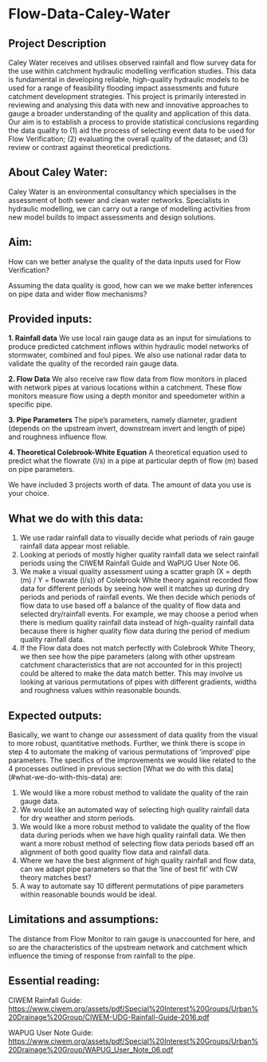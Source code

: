 # Flow-Data-Caley-Water

## Project Description
Caley Water receives and utilises observed rainfall and flow survey data for the use within catchment hydraulic modelling verification studies. This data is fundamental in developing reliable, high-quality hydraulic models to be used for a range of feasibility flooding impact assessments and future catchment development strategies. This project is primarily interested in reviewing and analysing this data with new and innovative approaches to gauge a broader understanding of the quality and application of this data. Our aim is to establish a process to provide statistical conclusions regarding the data quality to (1) aid the process of selecting event data to be used for Flow Verification; (2) evaluating the overall quality of the dataset; and (3) review or contrast against theoretical predictions.

## About Caley Water:
Caley Water is an environmental consultancy which specialises in the assessment of both sewer and clean water networks. Specialists in hydraulic modelling, we can carry out a range of modelling activities from new model builds to impact assessments and design solutions. 

## Aim:
How can we better analyse the quality of the data inputs used for Flow Verification?

Assuming the data quality is good, how can we we make better inferences on pipe data and wider flow mechanisms?

## Provided inputs:
**1. Rainfall data**
    We use local rain gauge data as an input for simulations to produce predicted catchment inflows within hydraulic model networks of stormwater, combined and foul pipes. We also use national radar data to validate the quality of the recorded rain gauge data.

**2. Flow Data**
    We also receive raw flow data from flow monitors in placed with network pipes at various locations within a catchment. These flow monitors measure flow using a depth monitor and speedometer within a specific pipe. 

**3. Pipe Parameters**
The pipe’s parameters, namely diameter, gradient (depends on the upstream invert, downstream invert and length of pipe) and roughness influence flow.

**4. Theoretical Colebrook-White Equation**
A theoretical equation used to predict what the flowrate (l/s) in a pipe at particular depth of flow (m) based on pipe parameters.

We have included 3 projects worth of data.  The amount of data you use is your choice.

## What we do with this data:
1. We use radar rainfall data to visually decide what periods of rain gauge rainfall data appear most reliable.
2. Looking at periods of mostly higher quality rainfall data we select rainfall periods using the CIWEM Rainfall Guide and WaPUG User Note 06.
3. We make a visual quality assessment using a scatter graph (X = depth (m) / Y = flowrate (l/s)) of Colebrook White theory against recorded flow data for different periods by seeing how well it matches up during dry periods and periods of rainfall events. We then decide which periods of flow data to use based off a balance of the quality of flow data and selected dry/rainfall events. For example, we may choose a period when there is medium quality rainfall data instead of high-quality rainfall data because there is higher quality flow data during the period of medium quality rainfall data.
4. If the Flow data does not match perfectly with Colebrook White Theory, we then see how the pipe parameters (along with other upstream catchment characteristics that are not accounted for in this project) could be altered to make the data match better. This may involve us looking at various permutations of pipes with different gradients, widths and roughness values within reasonable bounds.

## Expected outputs:
Basically, we want to change our assessment of data quality from the visual to more robust, quantitative methods. Further, we think there is scope in step 4 to automate the making of various permutations of ‘improved’ pipe parameters. The specifics of the improvements we would like related to the 4 processes outlined in previous section [What we do with this data] (#what-we-do-with-this-data) are:
1. We would like a more robust method to validate the quality of the rain gauge data.
2. We would like an automated way of selecting high quality rainfall data for dry weather and storm periods.
3. We would like a more robust method to validate the quality of the flow data during periods when we have high quality rainfall data. We then want a more robust method of selecting flow data periods based off an alignment of both good quality flow data and rainfall data.
4. Where we have the best alignment of high quality rainfall and flow data, can we adapt pipe parameters so that the ‘line of best fit’ with CW theory matches best?
5. A way to automate say 10 different permutations of pipe parameters within reasonable bounds would be ideal. 

## Limitations and assumptions:
The distance from Flow Monitor to rain gauge is unaccounted for here, and so are the characteristics of the upstream network and catchment which influence the timing of response from rainfall to the pipe.

## Essential reading:
CIWEM Rainfall Guide: https://www.ciwem.org/assets/pdf/Special%20Interest%20Groups/Urban%20Drainage%20Group/CIWEM-UDG-Rainfall-Guide-2016.pdf 

WAPUG User Note Guide: https://www.ciwem.org/assets/pdf/Special%20Interest%20Groups/Urban%20Drainage%20Group/WAPUG_User_Note_06.pdf 